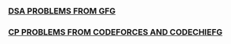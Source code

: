 ### [**DSA PROBLEMS FROM GFG**](https://github.com/Unknown-lad/dsa-off/tree/main/CP)
### [**CP PROBLEMS FROM CODEFORCES AND CODECHIEFG**](https://github.com/Unknown-lad/dsa-off/tree/main/gfg_pra)

